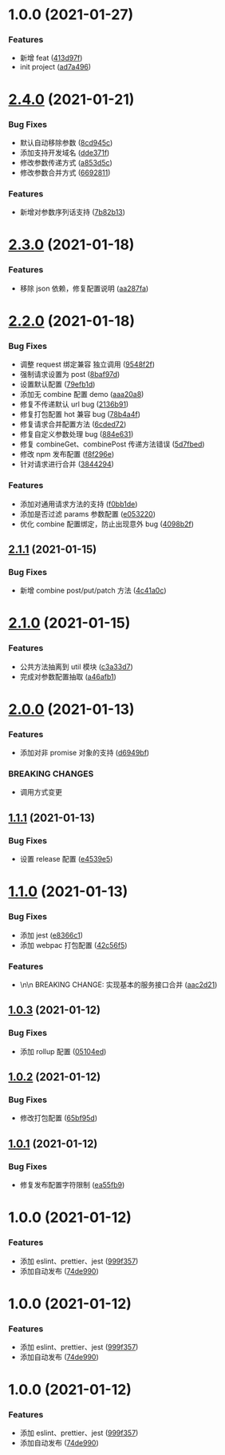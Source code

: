 # 1.0.0 (2021-01-27)

### Features

- 新增 feat ([413d97f](https://github.com/dushaobindoudou/autoci-test/commit/413d97f589da19906b53f1797bdd90e1cb6c62c0))
- init project ([ad7a496](https://github.com/dushaobindoudou/autoci-test/commit/ad7a4968bef9d36e99dd73c0fc0de4dc73a14348))

# [2.4.0](http://gitcode.tongdao.cn/dev38/cnpm/cnpm-js-axios-fe/compare/v2.3.0...v2.4.0) (2021-01-21)

### Bug Fixes

- 默认自动移除参数 ([8cd945c](http://gitcode.tongdao.cn/dev38/cnpm/cnpm-js-axios-fe/commit/8cd945cc506bea4381da972151ce20b17a2cfad3))
- 添加支持开发域名 ([dde371f](http://gitcode.tongdao.cn/dev38/cnpm/cnpm-js-axios-fe/commit/dde371f1c9def29fd3ecec390eac0ffbfcb6c90f))
- 修改参数传递方式 ([a853d5c](http://gitcode.tongdao.cn/dev38/cnpm/cnpm-js-axios-fe/commit/a853d5c1b189d272d25d017bcc466e80eee61f2b))
- 修改参数合并方式 ([6692811](http://gitcode.tongdao.cn/dev38/cnpm/cnpm-js-axios-fe/commit/6692811f2dc2d2cff7181852f1b3eaec67717dcd))

### Features

- 新增对参数序列话支持 ([7b82b13](http://gitcode.tongdao.cn/dev38/cnpm/cnpm-js-axios-fe/commit/7b82b13ff0750d3ddcd9d0cee400157c4d7ffd84))

# [2.3.0](http://gitcode.tongdao.cn/dev38/cnpm/cnpm-js-axios-fe/compare/v2.2.0...v2.3.0) (2021-01-18)

### Features

- 移除 json 依赖，修复配置说明 ([aa287fa](http://gitcode.tongdao.cn/dev38/cnpm/cnpm-js-axios-fe/commit/aa287fa24a57e4e5479f6f905e4b19bc9ec15927))

# [2.2.0](http://gitcode.tongdao.cn/dev38/cnpm/cnpm-js-axios-fe/compare/v2.1.1...v2.2.0) (2021-01-18)

### Bug Fixes

- 调整 request 绑定兼容 独立调用 ([9548f2f](http://gitcode.tongdao.cn/dev38/cnpm/cnpm-js-axios-fe/commit/9548f2f839c73046380a00cf1ab3c1706a067649))
- 强制请求设置为 post ([8baf97d](http://gitcode.tongdao.cn/dev38/cnpm/cnpm-js-axios-fe/commit/8baf97d8d479ac8b86a683d87a535bd476826565))
- 设置默认配置 ([79efb1d](http://gitcode.tongdao.cn/dev38/cnpm/cnpm-js-axios-fe/commit/79efb1d9ef376d2756774d34a65594c4b4f5e6ee))
- 添加无 combine 配置 demo ([aaa20a8](http://gitcode.tongdao.cn/dev38/cnpm/cnpm-js-axios-fe/commit/aaa20a85740015274770c56c9a95cbdbfb861aec))
- 修复不传递默认 url bug ([2136b91](http://gitcode.tongdao.cn/dev38/cnpm/cnpm-js-axios-fe/commit/2136b91c6cd9bcf2aa1f8ce3b4dae2134ad97bfb))
- 修复打包配置 hot 兼容 bug ([78b4a4f](http://gitcode.tongdao.cn/dev38/cnpm/cnpm-js-axios-fe/commit/78b4a4f07ef0372870297a8630a81b429bc87b04))
- 修复请求合并配置方法 ([6cded72](http://gitcode.tongdao.cn/dev38/cnpm/cnpm-js-axios-fe/commit/6cded7287224662820df6b2f5e8af104a2119ddb))
- 修复自定义参数处理 bug ([884e631](http://gitcode.tongdao.cn/dev38/cnpm/cnpm-js-axios-fe/commit/884e6318cf48aa668827fa3f8e7f9389332e8573))
- 修复 combineGet、combinePost 传递方法错误 ([5d7fbed](http://gitcode.tongdao.cn/dev38/cnpm/cnpm-js-axios-fe/commit/5d7fbedb36c7011ea9214a425bd24242f76c7675))
- 修改 npm 发布配置 ([f8f296e](http://gitcode.tongdao.cn/dev38/cnpm/cnpm-js-axios-fe/commit/f8f296e79aa2821fcc5ce85836e83ce49f31460f))
- 针对请求进行合并 ([3844294](http://gitcode.tongdao.cn/dev38/cnpm/cnpm-js-axios-fe/commit/3844294cd045d5d1166a2d20454139622fe7b114))

### Features

- 添加对通用请求方法的支持 ([f0bb1de](http://gitcode.tongdao.cn/dev38/cnpm/cnpm-js-axios-fe/commit/f0bb1de124f6e3306abf355840311aad0a315006))
- 添加是否过滤 params 参数配置 ([e053220](http://gitcode.tongdao.cn/dev38/cnpm/cnpm-js-axios-fe/commit/e05322092769d47956aab565d620abd47c47c5d6))
- 优化 combine 配置绑定，防止出现意外 bug ([4098b2f](http://gitcode.tongdao.cn/dev38/cnpm/cnpm-js-axios-fe/commit/4098b2f18c21620e475699bec0afb79b634ce504))

## [2.1.1](http://gitcode.tongdao.cn/dev38/cnpm/cnpm-js-axios-fe/compare/v2.1.0...v2.1.1) (2021-01-15)

### Bug Fixes

- 新增 combine post/put/patch 方法 ([4c41a0c](http://gitcode.tongdao.cn/dev38/cnpm/cnpm-js-axios-fe/commit/4c41a0cb8429568df0e0a4ff45c616c7657882ab))

# [2.1.0](http://gitcode.tongdao.cn/dev38/cnpm/cnpm-js-axios-fe/compare/v2.0.0...v2.1.0) (2021-01-15)

### Features

- 公共方法抽离到 util 模块 ([c3a33d7](http://gitcode.tongdao.cn/dev38/cnpm/cnpm-js-axios-fe/commit/c3a33d7b6e5d007f911911efb8dfbad915b920a3))
- 完成对参数配置抽取 ([a46afb1](http://gitcode.tongdao.cn/dev38/cnpm/cnpm-js-axios-fe/commit/a46afb140de9ba22f08f0fb661dcf96b00c276e1))

# [2.0.0](http://gitcode.tongdao.cn/dev38/cnpm/cnpm-js-axios-fe/compare/v1.1.1...v2.0.0) (2021-01-13)

### Features

- 添加对非 promise 对象的支持 ([d6949bf](http://gitcode.tongdao.cn/dev38/cnpm/cnpm-js-axios-fe/commit/d6949bf47acf53a2c2c2a725c0952143f85449a2))

### BREAKING CHANGES

- 调用方式变更

## [1.1.1](http://gitcode.tongdao.cn/dev38/cnpm/cnpm-js-axios-fe/compare/v1.1.0...v1.1.1) (2021-01-13)

### Bug Fixes

- 设置 release 配置 ([e4539e5](http://gitcode.tongdao.cn/dev38/cnpm/cnpm-js-axios-fe/commit/e4539e5283795b860b52bc133ac71324d03d82cb))

# [1.1.0](http://gitcode.tongdao.cn/dev38/cnpm/cnpm-js-axios-fe/compare/v1.0.3...v1.1.0) (2021-01-13)

### Bug Fixes

- 添加 jest ([e8366c1](http://gitcode.tongdao.cn/dev38/cnpm/cnpm-js-axios-fe/commit/e8366c1788b7de7a6e02c5e79f8253df3886e1b8))
- 添加 webpac 打包配置 ([42c56f5](http://gitcode.tongdao.cn/dev38/cnpm/cnpm-js-axios-fe/commit/42c56f5c0a48ff8921b79d67d20b22ce081f8bc6))

### Features

- \n\n BREAKING CHANGE: 实现基本的服务接口合并 ([aac2d21](http://gitcode.tongdao.cn/dev38/cnpm/cnpm-js-axios-fe/commit/aac2d2128af31c177ca5d17f148b732c1ad88ec5))

## [1.0.3](http://gitcode.tongdao.cn/dev38/cnpm/cnpm-js-axios-fe/compare/v1.0.2...v1.0.3) (2021-01-12)

### Bug Fixes

- 添加 rollup 配置 ([05104ed](http://gitcode.tongdao.cn/dev38/cnpm/cnpm-js-axios-fe/commit/05104ed6721b518028d2085aaff9bd8be320522c))

## [1.0.2](http://gitcode.tongdao.cn/dev38/cnpm/cnpm-js-axios-fe/compare/v1.0.1...v1.0.2) (2021-01-12)

### Bug Fixes

- 修改打包配置 ([65bf95d](http://gitcode.tongdao.cn/dev38/cnpm/cnpm-js-axios-fe/commit/65bf95d5137dce83b1a28126b58fbba2a50d34d7))

## [1.0.1](http://gitcode.tongdao.cn/dev38/cnpm/cnpm-js-axios-fe/compare/v1.0.0...v1.0.1) (2021-01-12)

### Bug Fixes

- 修复发布配置字符限制 ([ea55fb9](http://gitcode.tongdao.cn/dev38/cnpm/cnpm-js-axios-fe/commit/ea55fb976090ecf0534afe3e4ae27c8e04b2957a))

# 1.0.0 (2021-01-12)

### Features

- 添加 eslint、prettier、jest ([999f357](http://gitcode.tongdao.cn/dev38/cnpm/cnpm-js-axios-fe/commit/999f3578d0f55fb0497a0827625c1eb5192c91b7))
- 添加自动发布 ([74de990](http://gitcode.tongdao.cn/dev38/cnpm/cnpm-js-axios-fe/commit/74de99078bf8e85a0ed4a826940c3dec51caab9a))

# 1.0.0 (2021-01-12)

### Features

- 添加 eslint、prettier、jest ([999f357](http://gitcode.tongdao.cn/dev38/cnpm/cnpm-js-axios-fe/commit/999f3578d0f55fb0497a0827625c1eb5192c91b7))
- 添加自动发布 ([74de990](http://gitcode.tongdao.cn/dev38/cnpm/cnpm-js-axios-fe/commit/74de99078bf8e85a0ed4a826940c3dec51caab9a))

# 1.0.0 (2021-01-12)

### Features

- 添加 eslint、prettier、jest ([999f357](http://gitcode.tongdao.cn/dev38/cnpm/cnpm-js-axios-fe/commit/999f3578d0f55fb0497a0827625c1eb5192c91b7))
- 添加自动发布 ([74de990](http://gitcode.tongdao.cn/dev38/cnpm/cnpm-js-axios-fe/commit/74de99078bf8e85a0ed4a826940c3dec51caab9a))
